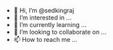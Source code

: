 - 👋 Hi, I’m @sedkingraj
- 👀 I’m interested in ...
- 🌱 I’m currently learning ...
- 💞️ I’m looking to collaborate on ...
- 📫 How to reach me ...

<!---
sedkingraj/sedkingraj is a ✨ special ✨ repository because its `README.md` (this file) appears on your GitHub profile.
You can click the Preview link to take a look at your changes.
--->
